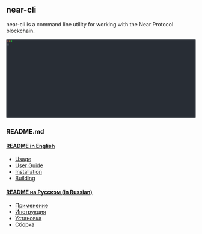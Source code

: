 near-cli
--------
near-cli is a command line utility for working with the Near Protocol blockchain. 

<p>
  <img src="docs/media/view-account.svg" alt="" width="1200">
</p>

### README.md

#### [README in English](docs/README.en.md)  
  * [Usage](docs/README.en.md#usage)
  * [User Guide](docs/README.en.md#user-guide)
  * [Installation](docs/README.en.md#installation)
  * [Building](docs/README.en.md#building)

#### [README на Русском (in Russian)](docs/README.ru.md)
  * [Применение](docs/README.ru.md#применение)
  * [Инструкция](docs/README.ru.md#инструкция)
  * [Установка](docs/README.ru.md#установка)
  * [Сборка](docs/README.ru.md#сборка)

